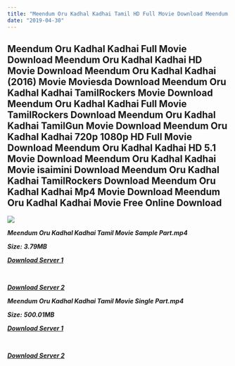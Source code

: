 ```yaml
---
title: "Meendum Oru Kadhal Kadhai Tamil HD Full Movie Download Meendum Oru Kadhal Kadhai Tamil HD Movie Download"
date: "2019-04-30"
---
```


## Meendum Oru Kadhal Kadhai Full Movie Download Meendum Oru Kadhal Kadhai HD Movie Download Meendum Oru Kadhal Kadhai (2016) Movie Moviesda Download Meendum Oru Kadhal Kadhai TamilRockers Movie Download Meendum Oru Kadhal Kadhai Full Movie TamilRockers Download Meendum Oru Kadhal Kadhai TamilGun Movie Download Meendum Oru Kadhal Kadhai 720p 1080p HD Full Movie Download Meendum Oru Kadhal Kadhai HD 5.1 Movie Download Meendum Oru Kadhal Kadhai Movie isaimini Download Meendum Oru Kadhal Kadhai TamilRockers Download Meendum Oru Kadhal Kadhai Mp4 Movie Download Meendum Oru Kadhal Kadhai Movie Free Online Download

![](https://images.moviebuff.com/34b69adb-a1ef-4a6a-a4b6-2184cab05e3c?w=1000)

**_Meendum Oru Kadhal Kadhai Tamil Movie Sample Part.mp4_**

**_Size:_** **_3.79MB_**

**_[Download Server 1](http://s1.uptofiles.net//files/Tamil{18b9e36be58349bcedc591cb24b1d58373c4fcb8ec6c90ee99c2d93b5f4aedc9}202016{18b9e36be58349bcedc591cb24b1d58373c4fcb8ec6c90ee99c2d93b5f4aedc9}20Movies/Meendum{18b9e36be58349bcedc591cb24b1d58373c4fcb8ec6c90ee99c2d93b5f4aedc9}20Oru{18b9e36be58349bcedc591cb24b1d58373c4fcb8ec6c90ee99c2d93b5f4aedc9}20Kadhal{18b9e36be58349bcedc591cb24b1d58373c4fcb8ec6c90ee99c2d93b5f4aedc9}20Kadhai{18b9e36be58349bcedc591cb24b1d58373c4fcb8ec6c90ee99c2d93b5f4aedc9}20(2016)/Meendum{18b9e36be58349bcedc591cb24b1d58373c4fcb8ec6c90ee99c2d93b5f4aedc9}20Oru{18b9e36be58349bcedc591cb24b1d58373c4fcb8ec6c90ee99c2d93b5f4aedc9}20Kadhal{18b9e36be58349bcedc591cb24b1d58373c4fcb8ec6c90ee99c2d93b5f4aedc9}20Kadhai{18b9e36be58349bcedc591cb24b1d58373c4fcb8ec6c90ee99c2d93b5f4aedc9}20(640x360)/Meendum{18b9e36be58349bcedc591cb24b1d58373c4fcb8ec6c90ee99c2d93b5f4aedc9}20Oru{18b9e36be58349bcedc591cb24b1d58373c4fcb8ec6c90ee99c2d93b5f4aedc9}20Kadhal{18b9e36be58349bcedc591cb24b1d58373c4fcb8ec6c90ee99c2d93b5f4aedc9}20Kadhai{18b9e36be58349bcedc591cb24b1d58373c4fcb8ec6c90ee99c2d93b5f4aedc9}20HD{18b9e36be58349bcedc591cb24b1d58373c4fcb8ec6c90ee99c2d93b5f4aedc9}20Sample.mp4)_**

**_[  
](http://s1.uptofiles.net//files/Tamil{18b9e36be58349bcedc591cb24b1d58373c4fcb8ec6c90ee99c2d93b5f4aedc9}202016{18b9e36be58349bcedc591cb24b1d58373c4fcb8ec6c90ee99c2d93b5f4aedc9}20Movies/Meendum{18b9e36be58349bcedc591cb24b1d58373c4fcb8ec6c90ee99c2d93b5f4aedc9}20Oru{18b9e36be58349bcedc591cb24b1d58373c4fcb8ec6c90ee99c2d93b5f4aedc9}20Kadhal{18b9e36be58349bcedc591cb24b1d58373c4fcb8ec6c90ee99c2d93b5f4aedc9}20Kadhai{18b9e36be58349bcedc591cb24b1d58373c4fcb8ec6c90ee99c2d93b5f4aedc9}20(2016)/Meendum{18b9e36be58349bcedc591cb24b1d58373c4fcb8ec6c90ee99c2d93b5f4aedc9}20Oru{18b9e36be58349bcedc591cb24b1d58373c4fcb8ec6c90ee99c2d93b5f4aedc9}20Kadhal{18b9e36be58349bcedc591cb24b1d58373c4fcb8ec6c90ee99c2d93b5f4aedc9}20Kadhai{18b9e36be58349bcedc591cb24b1d58373c4fcb8ec6c90ee99c2d93b5f4aedc9}20(640x360)/Meendum{18b9e36be58349bcedc591cb24b1d58373c4fcb8ec6c90ee99c2d93b5f4aedc9}20Oru{18b9e36be58349bcedc591cb24b1d58373c4fcb8ec6c90ee99c2d93b5f4aedc9}20Kadhal{18b9e36be58349bcedc591cb24b1d58373c4fcb8ec6c90ee99c2d93b5f4aedc9}20Kadhai{18b9e36be58349bcedc591cb24b1d58373c4fcb8ec6c90ee99c2d93b5f4aedc9}20HD{18b9e36be58349bcedc591cb24b1d58373c4fcb8ec6c90ee99c2d93b5f4aedc9}20Sample.mp4)_**

**_[Download Server 2](http://s1.uptofiles.net//files/Tamil{18b9e36be58349bcedc591cb24b1d58373c4fcb8ec6c90ee99c2d93b5f4aedc9}202016{18b9e36be58349bcedc591cb24b1d58373c4fcb8ec6c90ee99c2d93b5f4aedc9}20Movies/Meendum{18b9e36be58349bcedc591cb24b1d58373c4fcb8ec6c90ee99c2d93b5f4aedc9}20Oru{18b9e36be58349bcedc591cb24b1d58373c4fcb8ec6c90ee99c2d93b5f4aedc9}20Kadhal{18b9e36be58349bcedc591cb24b1d58373c4fcb8ec6c90ee99c2d93b5f4aedc9}20Kadhai{18b9e36be58349bcedc591cb24b1d58373c4fcb8ec6c90ee99c2d93b5f4aedc9}20(2016)/Meendum{18b9e36be58349bcedc591cb24b1d58373c4fcb8ec6c90ee99c2d93b5f4aedc9}20Oru{18b9e36be58349bcedc591cb24b1d58373c4fcb8ec6c90ee99c2d93b5f4aedc9}20Kadhal{18b9e36be58349bcedc591cb24b1d58373c4fcb8ec6c90ee99c2d93b5f4aedc9}20Kadhai{18b9e36be58349bcedc591cb24b1d58373c4fcb8ec6c90ee99c2d93b5f4aedc9}20(640x360)/Meendum{18b9e36be58349bcedc591cb24b1d58373c4fcb8ec6c90ee99c2d93b5f4aedc9}20Oru{18b9e36be58349bcedc591cb24b1d58373c4fcb8ec6c90ee99c2d93b5f4aedc9}20Kadhal{18b9e36be58349bcedc591cb24b1d58373c4fcb8ec6c90ee99c2d93b5f4aedc9}20Kadhai{18b9e36be58349bcedc591cb24b1d58373c4fcb8ec6c90ee99c2d93b5f4aedc9}20HD{18b9e36be58349bcedc591cb24b1d58373c4fcb8ec6c90ee99c2d93b5f4aedc9}20Sample.mp4)_**

**_Meendum Oru Kadhal Kadhai Tamil Movie Single Part.mp4_**

**_Size:_**  **_500.01MB_**

**_[Download Server 1](http://s1.uptofiles.net//files/Tamil{18b9e36be58349bcedc591cb24b1d58373c4fcb8ec6c90ee99c2d93b5f4aedc9}202016{18b9e36be58349bcedc591cb24b1d58373c4fcb8ec6c90ee99c2d93b5f4aedc9}20Movies/Meendum{18b9e36be58349bcedc591cb24b1d58373c4fcb8ec6c90ee99c2d93b5f4aedc9}20Oru{18b9e36be58349bcedc591cb24b1d58373c4fcb8ec6c90ee99c2d93b5f4aedc9}20Kadhal{18b9e36be58349bcedc591cb24b1d58373c4fcb8ec6c90ee99c2d93b5f4aedc9}20Kadhai{18b9e36be58349bcedc591cb24b1d58373c4fcb8ec6c90ee99c2d93b5f4aedc9}20(2016)/Meendum{18b9e36be58349bcedc591cb24b1d58373c4fcb8ec6c90ee99c2d93b5f4aedc9}20Oru{18b9e36be58349bcedc591cb24b1d58373c4fcb8ec6c90ee99c2d93b5f4aedc9}20Kadhal{18b9e36be58349bcedc591cb24b1d58373c4fcb8ec6c90ee99c2d93b5f4aedc9}20Kadhai{18b9e36be58349bcedc591cb24b1d58373c4fcb8ec6c90ee99c2d93b5f4aedc9}20(640x360)/Meendum{18b9e36be58349bcedc591cb24b1d58373c4fcb8ec6c90ee99c2d93b5f4aedc9}20Oru{18b9e36be58349bcedc591cb24b1d58373c4fcb8ec6c90ee99c2d93b5f4aedc9}20Kadhal{18b9e36be58349bcedc591cb24b1d58373c4fcb8ec6c90ee99c2d93b5f4aedc9}20Kadhai{18b9e36be58349bcedc591cb24b1d58373c4fcb8ec6c90ee99c2d93b5f4aedc9}20HD.mp4)_**

**_[  
](http://s1.uptofiles.net//files/Tamil{18b9e36be58349bcedc591cb24b1d58373c4fcb8ec6c90ee99c2d93b5f4aedc9}202016{18b9e36be58349bcedc591cb24b1d58373c4fcb8ec6c90ee99c2d93b5f4aedc9}20Movies/Meendum{18b9e36be58349bcedc591cb24b1d58373c4fcb8ec6c90ee99c2d93b5f4aedc9}20Oru{18b9e36be58349bcedc591cb24b1d58373c4fcb8ec6c90ee99c2d93b5f4aedc9}20Kadhal{18b9e36be58349bcedc591cb24b1d58373c4fcb8ec6c90ee99c2d93b5f4aedc9}20Kadhai{18b9e36be58349bcedc591cb24b1d58373c4fcb8ec6c90ee99c2d93b5f4aedc9}20(2016)/Meendum{18b9e36be58349bcedc591cb24b1d58373c4fcb8ec6c90ee99c2d93b5f4aedc9}20Oru{18b9e36be58349bcedc591cb24b1d58373c4fcb8ec6c90ee99c2d93b5f4aedc9}20Kadhal{18b9e36be58349bcedc591cb24b1d58373c4fcb8ec6c90ee99c2d93b5f4aedc9}20Kadhai{18b9e36be58349bcedc591cb24b1d58373c4fcb8ec6c90ee99c2d93b5f4aedc9}20(640x360)/Meendum{18b9e36be58349bcedc591cb24b1d58373c4fcb8ec6c90ee99c2d93b5f4aedc9}20Oru{18b9e36be58349bcedc591cb24b1d58373c4fcb8ec6c90ee99c2d93b5f4aedc9}20Kadhal{18b9e36be58349bcedc591cb24b1d58373c4fcb8ec6c90ee99c2d93b5f4aedc9}20Kadhai{18b9e36be58349bcedc591cb24b1d58373c4fcb8ec6c90ee99c2d93b5f4aedc9}20HD.mp4)_**

**_[Download Server 2](http://s1.uptofiles.net//files/Tamil{18b9e36be58349bcedc591cb24b1d58373c4fcb8ec6c90ee99c2d93b5f4aedc9}202016{18b9e36be58349bcedc591cb24b1d58373c4fcb8ec6c90ee99c2d93b5f4aedc9}20Movies/Meendum{18b9e36be58349bcedc591cb24b1d58373c4fcb8ec6c90ee99c2d93b5f4aedc9}20Oru{18b9e36be58349bcedc591cb24b1d58373c4fcb8ec6c90ee99c2d93b5f4aedc9}20Kadhal{18b9e36be58349bcedc591cb24b1d58373c4fcb8ec6c90ee99c2d93b5f4aedc9}20Kadhai{18b9e36be58349bcedc591cb24b1d58373c4fcb8ec6c90ee99c2d93b5f4aedc9}20(2016)/Meendum{18b9e36be58349bcedc591cb24b1d58373c4fcb8ec6c90ee99c2d93b5f4aedc9}20Oru{18b9e36be58349bcedc591cb24b1d58373c4fcb8ec6c90ee99c2d93b5f4aedc9}20Kadhal{18b9e36be58349bcedc591cb24b1d58373c4fcb8ec6c90ee99c2d93b5f4aedc9}20Kadhai{18b9e36be58349bcedc591cb24b1d58373c4fcb8ec6c90ee99c2d93b5f4aedc9}20(640x360)/Meendum{18b9e36be58349bcedc591cb24b1d58373c4fcb8ec6c90ee99c2d93b5f4aedc9}20Oru{18b9e36be58349bcedc591cb24b1d58373c4fcb8ec6c90ee99c2d93b5f4aedc9}20Kadhal{18b9e36be58349bcedc591cb24b1d58373c4fcb8ec6c90ee99c2d93b5f4aedc9}20Kadhai{18b9e36be58349bcedc591cb24b1d58373c4fcb8ec6c90ee99c2d93b5f4aedc9}20HD.mp4)_**
